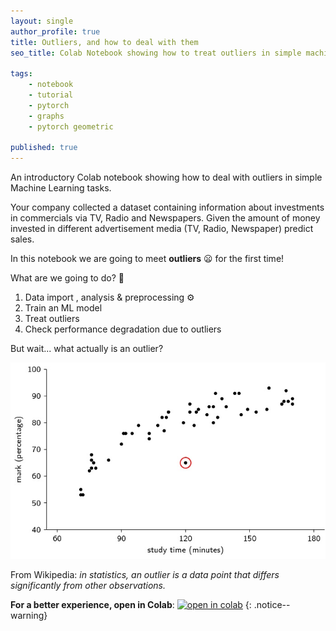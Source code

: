 ```yaml
---
layout: single
author_profile: true
title: Outliers, and how to deal with them
seo_title: Colab Notebook showing how to treat outliers in simple machine learning tasks

tags:
    - notebook
    - tutorial
    - pytorch
    - graphs
    - pytorch geometric
    
published: true
---
```

An introductory Colab notebook showing how to deal with outliers in simple Machine Learning tasks. 


Your company collected a dataset containing information about investments in commercials via TV, Radio and Newspapers. Given the amount of money invested in different advertisement media (TV, Radio, Newspaper) predict sales.

In this notebook we are going to meet **outliers** 😦 for the first time!

What are we going to do? 🤔

1. Data import , analysis & preprocessing ⚙️
2. Train an ML model
3. Treat outliers
4. Check performance degradation due to outliers

But wait... what actually is an outlier? 

![image](https://raw.githubusercontent.com/alessiodevoto/deepers/main/images/outliers_example.jpg)

From Wikipedia: *in statistics, an outlier is a data point that differs significantly from other observations.*

**For a better experience, open in Colab**:
[![open in colab](https://colab.research.google.com/assets/colab-badge.svg)](https://colab.research.google.com/github/alessiodevoto/notebooks/blob/main/deepcamp_lab2.ipynb)
{: .notice--warning}

